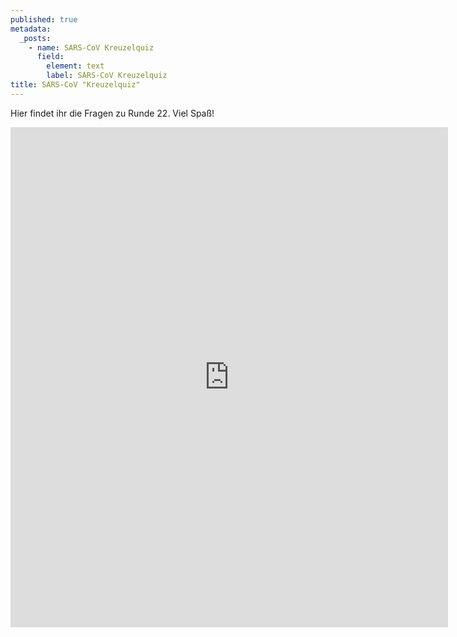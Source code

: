 ```yaml
---
published: true
metadata:
  _posts:
    - name: SARS-CoV Kreuzelquiz
      field:
        element: text
        label: SARS-CoV Kreuzelquiz
title: SARS-CoV "Kreuzelquiz"
---
```

Hier findet ihr die Fragen zu Runde 22. Viel Spaß!

<iframe src="https://forms.gle/wb3qvVuugZ8jJmp89" width="700" height="800" frameborder="0" marginheight="0" marginwidth="10"></iframe>
